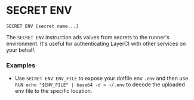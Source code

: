 # SECRET ENV

`SECRET ENV [secret name...]`

The `SECRET ENV` instruction ads values from secrets to the runner's environment.
It's useful for authenticating LayerCI with other services on your behalf.

### Examples

- Use `SECRET ENV ENV_FILE` to expose your dotfile env `.env` and then use `RUN echo "$ENV_FILE" | base64 -d > ~/.env` to decode the uploaded env file to the specific location.
